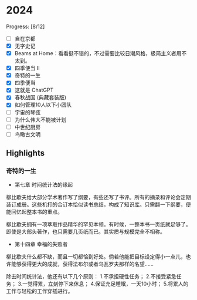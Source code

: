 # 2024

Progress: [8/12]

- [ ] 自在京都
- [x] 无字史记
- [x] Beams at Home：看看挺不错的，不过需要比较日潮风格，极简主义者用不太到。
- [x] 四季便当 II
- [x] 奇特的一生
- [x] 四季便当
- [x] 这就是 ChatGPT
- [x] 春秋战国 (典藏套装版)
- [x] 如何管理10人以下小团队
- [ ] 宇宙的琴弦
- [ ] 为什么伟大不能被计划
- [ ] 中世纪厨房
- [ ] 鸟瞰古文明

## Highlights

### 奇特的一生

- 第七章 时间统计法的缘起

柳比歇夫给大部分学术著作写了纲要，有些还写了书评。所有的摘录和评论会定期装订成册。这些机打的合订本恰似读书总结，构成了知识库。只需翻一下纲要，便能回忆起整本书的重点。

柳比歇夫拥有一项萃取作品精华的罕见本领。有时候，一整本书一页纸就足够了。即使是大部头著作，也只需要几页纸而已。其实质与规模完全不相称。

- 第十四章 幸福的失败者

柳比歇夫什么都不缺，而且一切都恰到好处。倘若他能把目标设定得小一点儿，也许能够获得更大的成就，获得法布尔或者乌瓦罗夫那样的名望……

除去时间统计法，他还有以下几个原则：
1.不承担硬性任务；
2.不接受紧急任务；
3.一觉得累，立刻停下来休息；
4.保证充足睡眠，一天10小时；
5.将累人的工作与轻松的工作穿插进行。

